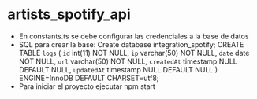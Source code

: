 # artists_spotify_api

- En constants.ts se debe configurar las credenciales a la base de datos
- SQL para crear la base:
    Create database integration_spotify;
    CREATE TABLE `logs` (
        `id` int(11) NOT NULL,
        `ip` varchar(50) NOT NULL,
        `date` date NOT NULL,
        `url` varchar(50) NOT NULL,
        `createdAt` timestamp NULL DEFAULT NULL,
        `updatedAt` timestamp NULL DEFAULT NULL
    ) ENGINE=InnoDB DEFAULT CHARSET=utf8;
- Para iniciar el proyecto ejecutar npm start